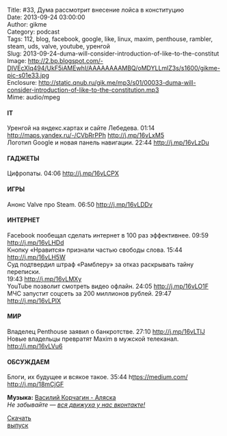 Title: #33, Дума рассмотрит внесение лойса в конституцию  
Date: 2013-09-24 03:00:00  
Author: gikme  
Category: podcast  
Tags: 112, blog, facebook, google, like, linux, maxim, penthouse, rambler, steam, uds, valve, youtube, уренгой  
Slug: 2013-09-24-duma-will-consider-introduction-of-like-to-the-constitut  
Image: http://2.bp.blogspot.com/-DIVEcXlq494/UkF5iAMEwhI/AAAAAAAAMBQ/oMDYLLmlZ3s/s1600/gikme-pic-s01e33.jpg  
Enclosure: http://static.qnub.ru/gik.me/mp3/s01/00033-duma-will-consider-introduction-of-like-to-the-constitution.mp3  
Mime: audio/mpeg

#### IT

Уренгой на яндекс.картах и сайте Лебедева. 01:14  
<http://maps.yandex.ru/-/CVbRrPPh> <http://j.mp/16vLxM5>  
Логотип Google и новая панель навигации. 22:44 <http://j.mp/16vLzDu>

#### ГАДЖЕТЫ

Цифропаты. 04:06 <http://j.mp/16vLCPX>

#### ИГРЫ

Анонс Valve про Steam. 06:50 <http://j.mp/16vLDDv>

#### ИНТЕРНЕТ

Facebook пообещал сделать интернет в 100 раз эффективнее. 09:59  
<http://j.mp/16vLHDd>  
Кнопку «Нравится» признали частью свободы слова. 15:44  
<http://j.mp/16vLH5W>  
Суд подтвердил штраф «Рамблеру» за отказ раскрывать тайну переписки.  
19:43 <http://j.mp/16vLMXy>  
YouTube позволит смотреть видео офлайн. 24:05 <http://j.mp/16vLO1F>  
МЧС запустит соцсеть за 200 миллионов рублей. 29:47  
<http://j.mp/16vLPlX>

#### МИР

Владелец Penthouse заявил о банкротстве. 27:10 <http://j.mp/16vLTlJ>  
Новые владельцы превратят Maxim в мужской телеканал.  
<http://j.mp/16vLVu6>

#### ОБСУЖДАЕМ

Блоги, их будущее и всякое такое. 35:44 h<ttps://medium.com/>  
<http://j.mp/18mCjGF>

**Музыка:** [Василий Корчагин - Аляска](http://vk.com/bacc3)  
*Не забывайте — [вся движуха у нас вконтакте!](http://vk.com/gikme)*

[Скачать  
выпуск](http://static.qnub.ru/gik.me/mp3/s01/00033-duma-will-consider-introduction-of-like-to-the-constitution.mp3)

